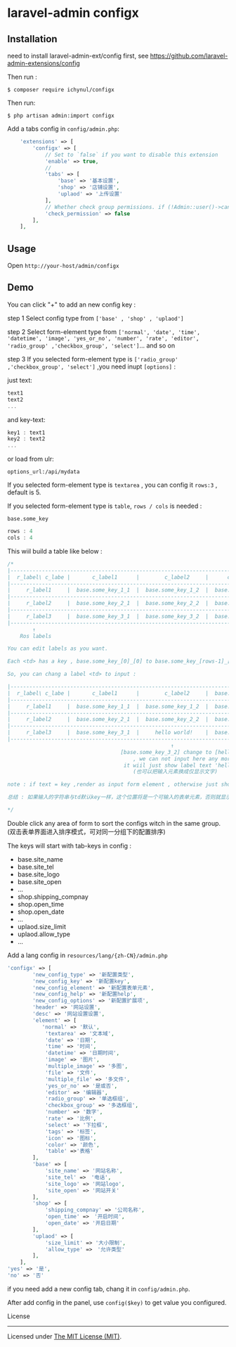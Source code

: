 # laravel-admin configx

## Installation

need to install laravel-admin-ext/config first, see https://github.com/laravel-admin-extensions/config

Then run :

```
$ composer require ichynul/configx
```

Then run:

```
$ php artisan admin:import configx
```

Add a tabs config in `config/admin.php`:

```php
    'extensions' => [
        'configx' => [
            // Set to `false` if you want to disable this extension
            'enable' => true,
            //
            'tabs' => [
                'base' => '基本设置',
                'shop' => '店铺设置',
                'uplaod' => '上传设置'
            ],
            // Whether check group permissions. if (!Admin::user()->can('confix.tab.base')) {/*hide base tab*/ } .
            'check_permission' => false
        ],
    ],

```

## Usage

Open `http://your-host/admin/configx`

## Demo

You can click "+" to add an new config key :

step 1 Select config type from `['base' , 'shop' , 'uplaod']`

step 2 Select form-element type from `['normal', 'date', 'time', 'datetime', 'image', 'yes_or_no', 'number', 'rate', 'editor', 'radio_group' ,'checkbox_group', 'select']`... and so on

step 3 If you selected form-element type is `['radio_group' ,'checkbox_group', 'select']` ,you need inupt `[options]` :

just text:
```js
text1
text2
...
```

and key-text:
```js
key1 : text1
key2 : text2
...
```
or load from ulr:

`options_url:/api/mydata`

If you selected form-element type is `textarea` , you can config it `rows:3` , default is 5.

If you selected form-element type is `table`, `rows / cols` is needed :

`base.some_key`
```js
rows : 4
cols : 4
```

This wiil build a table like below :

```php
/*
|-------------------------------------------------------------------------------------
|  r_label\ c_labe |       c_label1      |        c_label2     |      c_label3       |  ⬅Col labels
|-------------------------------------------------------------------------------------
|     r_label1     |  base.some_key_1_1  |  base.some_key_1_2  |  base.some_key_1_3  |
|-------------------------------------------------------------------------------------
|     r_label2     |  base.some_key_2_1  |  base.some_key_2_2  |  base.some_key_2_3  |
|-------------------------------------------------------------------------------------
|     r_label3     |  base.some_key_3_1  |  base.some_key_3_2  |  base.some_key_3_3  |
|-------------------------------------------------------------------------------------
        ↑
    Ros labels

You can edit labels as you want.

Each <td> has a key , base.some_key_[0]_[0] to base.some_key_[rows-1]_[cols-1] . (from 0 to length -1 )

So, you can chang a label <td> to input :

|-------------------------------------------------------------------------------------
|  r_label\ c_labe |       c_label1      |        c_label2     |  base.some_key_0_3  |  ⬅ [c_label3 change] to [base.some_key_0_3]
|-------------------------------------------------------------------------------------     , we can input here .
|     r_label1     |  base.some_key_1_1  |  base.some_key_1_2  |  base.some_key_1_3  |      (可以把label 换成输入元素)
|-------------------------------------------------------------------------------------
|     r_label2     |  base.some_key_2_1  |  base.some_key_2_2  |  base.some_key_2_3  |
|-------------------------------------------------------------------------------------
|     r_label3     |  base.some_key_3_1  |     hello world!    |  base.some_key_3_3  |
|-------------------------------------------------------------------------------------
                                                    ↑
                                    [base.some_key_3_2] change to [hello world!]
                                        , we can not input here any more ,
                                     it wiil just show label text 'hello world!' .
                                        (也可以把输入元素换成仅显示文字)

note : if text = key ,render as input form element , otherwise just show the text you leave.

总结 : 如果输入的字符串与td默认key一样，这个位置将是一个可输入的表单元素，否则就显示原样你输入的字符串 .

*/
```

Double click any area of form to sort the configs witch in the same group. (双击表单界面进入排序模式，可对同一分组下的配置排序)

The keys will start with tab-keys in config :

- base.site_name
- base.site_tel
- base.site_logo
- base.site_open
- ...
- shop.shipping_compnay
- shop.open_time
- shop.open_date
- ...
- uplaod.size_limit
- uplaod.allow_type
- ...

Add a lang config in `resources/lang/{zh-CN}/admin.php`

```php
'configx' => [
        'new_config_type' => '新配置类型',
        'new_config_key' => '新配置key',
        'new_config_element' => '新配置表单元素',
        'new_config_help' => '新配置help',
        'new_config_options' => '新配置扩展项',
        'header' => '网站设置',
        'desc' => '网站设置设置',
        'element' => [
           'normal' => '默认',
            'textarea' => '文本域',
            'date' => '日期',
            'time' => '时间',
            'datetime' => '日期时间',
            'image' => '图片',
            'multiple_image' => '多图',
            'file' => '文件',
            'multiple_file' => '多文件',
            'yes_or_no' => '是或否',
            'editor' => '编辑器',
            'radio_group' => '单选框组',
            'checkbox_group' => '多选框组',
            'number' => '数字',
            'rate' => '比例',
            'select' => '下拉框',
            'tags' => '标签',
            'icon' => '图标',
            'color' => '颜色',
            'table' =>'表格'
        ],
        'base' => [
            'site_name' => '网站名称',
            'site_tel' =>　'电话',
            'site_logo' => '网站logo',
            'site_open' => '网站开关'
        ],
        'shop' => [
            'shipping_compnay' => '公司名称',
            'open_time' =>　'开启时间',
            'open_date' => '开启日期'
        ],
        'uplaod' => [
            'size_limit' => '大小限制',
            'allow_type' =>　'允许类型'
        ],
    ],
'yes' => '是',
'no' => '否'
```

if you need add a new config tab, chang it in `config/admin.php`.

After add config in the panel, use `config($key)` to get value you configured.

License

---

Licensed under [The MIT License (MIT)](LICENSE).
